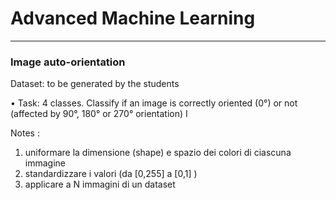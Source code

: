 # Advanced Machine Learning
-------------------------------------------------------------------------------------------------------------------------------------------------------
### Image auto-orientation

Dataset: to be generated by the students

• Task: 4 classes. Classify if an image is correctly oriented (0°) or not
(affected by 90°, 180° or 270° orientation)
I




Notes : 

1. uniformare la dimensione (shape) e spazio dei colori di ciascuna immagine
2. standardizzare i valori (da [0,255] a [0,1] ) 
3. applicare a N immagini di un dataset
